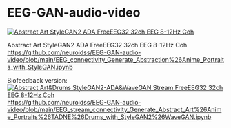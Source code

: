 # EEG-GAN-audio-video
[![Abstract Art StyleGAN2 ADA FreeEEG32 32ch EEG 8-12Hz Coh](https://img.youtube.com/vi/Qr6EfHLD0C4/0.jpg)](https://www.youtube.com/watch?v=Qr6EfHLD0C4)

Abstract Art StyleGAN2 ADA FreeEEG32 32ch EEG 8-12Hz Coh
https://github.com/neuroidss/EEG-GAN-audio-video/blob/main/EEG_connectivity_Generate_Abstraction%26Anime_Portraits_with_StyleGAN.ipynb

Biofeedback version:
[![Abstract Art&Drums StyleGAN2-ADA&WaveGAN Stream FreeEEG32 32ch EEG 8-12Hz Coh](https://github.com/neuroidss/EEG-GAN-audio-video/blob/main/Screenshot%20from%202021-09-03%2007-51-40.png?raw=truehttps://github.com/neuroidss/EEG-GAN-audio-video/blob/main/Screenshot%20from%202021-09-03%2007-51-40.png)](https://clips.twitch.tv/SpotlessHonestChoughKippa-vY3jGdOD4b3pWYe1)
https://github.com/neuroidss/EEG-GAN-audio-video/blob/main/EEG_stream_connectivity_Generate_Abstract_Art%26Anime_Portraits%26TADNE%26Drums_with_StyleGAN2%26WaveGAN.ipynb
